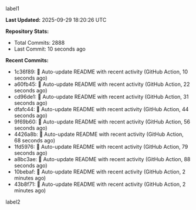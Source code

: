 
label1 
<!-- ACTIVITY_START -->
**Last Updated:** 2025-09-29 18:20:26 UTC

**Repository Stats:**
- Total Commits: 2888
- Last Commit: 10 seconds ago

**Recent Commits:**
- 1c36f89: 🤖 Auto-update README with recent activity (GitHub Action, 10 seconds ago)
- a60fb45: 🤖 Auto-update README with recent activity (GitHub Action, 22 seconds ago)
- cd96de1: 🤖 Auto-update README with recent activity (GitHub Action, 31 seconds ago)
- dfafc44: 🤖 Auto-update README with recent activity (GitHub Action, 44 seconds ago)
- 9f69b60: 🤖 Auto-update README with recent activity (GitHub Action, 56 seconds ago)
- 4426a8b: 🤖 Auto-update README with recent activity (GitHub Action, 68 seconds ago)
- 1fd5976: 🤖 Auto-update README with recent activity (GitHub Action, 79 seconds ago)
- a8bc3ae: 🤖 Auto-update README with recent activity (GitHub Action, 88 seconds ago)
- 10bebaf: 🤖 Auto-update README with recent activity (GitHub Action, 2 minutes ago)
- 43b8f71: 🤖 Auto-update README with recent activity (GitHub Action, 2 minutes ago)
<!-- ACTIVITY_END -->

label2
